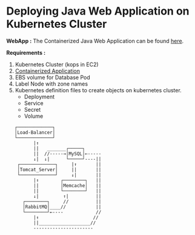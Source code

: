 # Deploying Java Web Application on Kubernetes Cluster  

__WebApp :__ The Containerized Java Web Application can be found [here](https://github.com/Ajaytekam/docker-containerization-project).      

__Requirements :__  

1. Kubernetes Cluster (kops in EC2)  
2. [Containerized Application](https://github.com/Ajaytekam/docker-containerization-project)   
3. EBS volume for Database Pod
4. Label Node with zone names 
5. Kubernetes definition files to create objects on kubernetes cluster. 
    * Deployment
    * Service
    * Secret
    * Volume

```   
   ┌─────────────┐   
   │Load-Balancer│             
   └─────────────┘
          |↑
          ||   _______┌─────┐
          ||  //-----→│MySQL│←-----
          ↓|  ↓|      └─────┘----||
    ┌─────────────┐     |↑       ||
    │Tomcat_Server│     ||       ||
    └─────────────┘     ↓|       ||
          |↑        ┌────────┐   ||
          ||        │Memcache│   ||
          ||        └────────┘   || 
          ↓|         ↑|          ||
      ┌────────┐     //          ||
      │RabbitMQ│____//           ||
      └────────┘←----            //
          |↑                    //
          ||___________________//
          ----------------------     
```     
